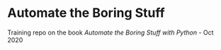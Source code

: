 # Automate the Boring Stuff

Training repo on the book *Automate the Boring Stuff with Python* - Oct 2020